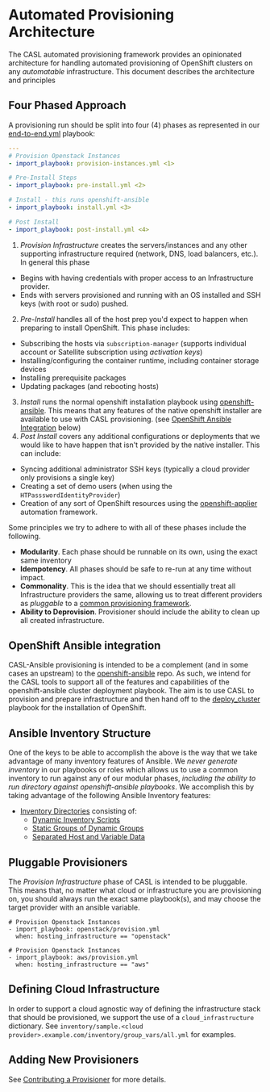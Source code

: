 # Automated Provisioning Architecture

The CASL automated provisioning framework provides an opinionated architecture for handling automated provisioning of OpenShift clusters on any _automatable_ infrastructure. This document describes the architecture and principles

## Four Phased Approach

A provisioning run should be split into four (4) phases as represented in our [end-to-end.yml](/playbooks/openshift/end-to-end.yml) playbook:


```yaml
---
# Provision Openstack Instances
- import_playbook: provision-instances.yml <1>

# Pre-Install Steps
- import_playbook: pre-install.yml <2>

# Install - this runs openshift-ansible
- import_playbook: install.yml <3>

# Post Install
- import_playbook: post-install.yml <4>
```

1. _Provision Infrastructure_ creates the servers/instances and any other supporting infrastructure required (network, DNS, load balancers, etc.). In general this phase
  - Begins with having credentials with proper access to an Infrastructure provider.
  - Ends with servers provisioned and running with an OS installed and SSH keys (with root or sudo) pushed.
2. _Pre-Install_ handles all of the host prep you'd expect to happen when preparing to install OpenShift. This phase includes:
  - Subscribing the hosts via `subscription-manager` (supports individual account or Satellite subscription using _activation keys_)
  - Installing/configuring the container runtime, including container storage devices
  - Installing prerequisite packages
  - Updating packages (and rebooting hosts)
3. _Install_ runs the normal openshift installation playbook using [openshift-ansible](https://github.com/openshift/openshift-ansible.git). This means that any features of the native openshift installer are available to use with CASL provisioning. (see [OpenShift Ansible Integration](#openshift-ansible-integration) below)
4. _Post Install_ covers any additional configurations or deployments that we would like to have happen that isn't provided by the native installer. This can include:
  - Syncing additional administrator SSH keys (typically a cloud provider only provisions a single key)
  - Creating a set of demo users (when using the `HTPassswordIdentityProvider`)
  - Creation of any sort of OpenShift resources using the [openshift-applier](https://github.com/redhat-cop/openshift-applier.git) automation framework.

Some principles we try to adhere to with all of these phases include the following.

- **Modularity**. Each phase should be runnable on its own, using the exact same inventory
- **Idempotency**. All phases should be safe to re-run at any time without impact.
- **Commonality**. This is the idea that we should essentially treat all Infrastructure providers the same, allowing us to treat different providers as _pluggable_ to a [common provisioning framework](#pluggable-provisioners).
- **Ability to Deprovision**. Provisioner should include the ability to clean up all created infrastructure.

## OpenShift Ansible integration

CASL-Ansible provisioning is intended to be a complement (and in some cases an upstream) to the [openshift-ansible](https://github.com/openshift/openshift-ansible.git) repo. As such, we intend for the CASL tools to support all of the features and capabilities of the openshift-ansible cluster deployment playbook. The aim is to use CASL to provision and prepare infrastructure and then hand off to the [deploy_cluster](https://github.com/openshift/openshift-ansible/blob/master/playbooks/deploy_cluster.yml) playbook for the installation of OpenShift.

## Ansible Inventory Structure

One of the keys to be able to accomplish the above is the way that we take advantage of many inventory features of Ansible. We _never generate inventory_ in our playbooks or roles which allows us to use a common inventory to run against any of our modular phases, _including the ability to run directory against openshift-ansible playbooks_. We accomplish this by taking advantage of the following Ansible Inventory features:

- [Inventory Directories](http://docs.ansible.com/ansible/latest/intro_dynamic_inventory.html#using-inventory-directories-and-multiple-inventory-sources) consisting of:
  - [Dynamic Inventory Scripts](http://docs.ansible.com/ansible/latest/intro_dynamic_inventory.html#using-inventory-directories-and-multiple-inventory-sources)
  - [Static Groups of Dynamic Groups](http://docs.ansible.com/ansible/latest/intro_dynamic_inventory.html#static-groups-of-dynamic-groups)
  - [Separated Host and Variable Data](http://docs.ansible.com/ansible/latest/intro_inventory.html#splitting-out-host-and-group-specific-data)

## Pluggable Provisioners

The _Provision Infrastructure_ phase of CASL is intended to be pluggable. This means that, no matter what cloud or infrastructure you are provisioning on, you should always run the exact same playbook(s), and may choose the target provider with an ansible variable.

```
# Provision Openstack Instances
- import_playbook: openstack/provision.yml
  when: hosting_infrastructure == "openstack"

# Provision Openstack Instances
- import_playbook: aws/provision.yml
  when: hosting_infrastructure == "aws"
```

## Defining Cloud Infrastructure

In order to support a cloud agnostic way of defining the infrastructure stack that should be provisioned, we support the use of a `cloud_infrastructure` dictionary. See `inventory/sample.<cloud provider>.example.com/inventory/group_vars/all.yml` for examples.

## Adding New Provisioners

See [Contributing a Provisioner](CONTRIBUTE_PROVISIONER.md) for more details.
